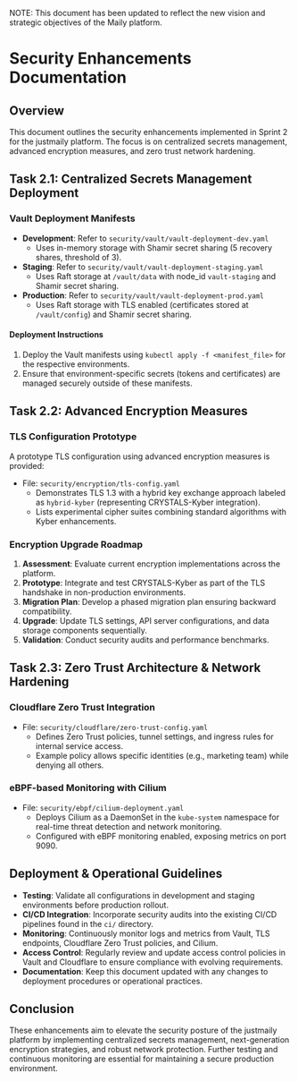 NOTE: This document has been updated to reflect the new vision and strategic objectives of the Maily platform.

# Security Enhancements Documentation

## Overview
This document outlines the security enhancements implemented in Sprint 2 for the justmaily platform. The focus is on centralized secrets management, advanced encryption measures, and zero trust network hardening.

## Task 2.1: Centralized Secrets Management Deployment

### Vault Deployment Manifests
- **Development**: Refer to `security/vault/vault-deployment-dev.yaml`
  - Uses in-memory storage with Shamir secret sharing (5 recovery shares, threshold of 3).
- **Staging**: Refer to `security/vault/vault-deployment-staging.yaml`
  - Uses Raft storage at `/vault/data` with node_id `vault-staging` and Shamir secret sharing.
- **Production**: Refer to `security/vault/vault-deployment-prod.yaml`
  - Uses Raft storage with TLS enabled (certificates stored at `/vault/config`) and Shamir secret sharing.

#### Deployment Instructions
1. Deploy the Vault manifests using `kubectl apply -f <manifest_file>` for the respective environments.
2. Ensure that environment-specific secrets (tokens and certificates) are managed securely outside of these manifests.

## Task 2.2: Advanced Encryption Measures

### TLS Configuration Prototype
A prototype TLS configuration using advanced encryption measures is provided:
- File: `security/encryption/tls-config.yaml`
  - Demonstrates TLS 1.3 with a hybrid key exchange approach labeled as `hybrid-kyber` (representing CRYSTALS-Kyber integration).
  - Lists experimental cipher suites combining standard algorithms with Kyber enhancements.

### Encryption Upgrade Roadmap
1. **Assessment**: Evaluate current encryption implementations across the platform.
2. **Prototype**: Integrate and test CRYSTALS-Kyber as part of the TLS handshake in non-production environments.
3. **Migration Plan**: Develop a phased migration plan ensuring backward compatibility.
4. **Upgrade**: Update TLS settings, API server configurations, and data storage components sequentially.
5. **Validation**: Conduct security audits and performance benchmarks.

## Task 2.3: Zero Trust Architecture & Network Hardening

### Cloudflare Zero Trust Integration
- File: `security/cloudflare/zero-trust-config.yaml`
  - Defines Zero Trust policies, tunnel settings, and ingress rules for internal service access.
  - Example policy allows specific identities (e.g., marketing team) while denying all others.

### eBPF-based Monitoring with Cilium
- File: `security/ebpf/cilium-deployment.yaml`
  - Deploys Cilium as a DaemonSet in the `kube-system` namespace for real-time threat detection and network monitoring.
  - Configured with eBPF monitoring enabled, exposing metrics on port 9090.

## Deployment & Operational Guidelines

- **Testing**: Validate all configurations in development and staging environments before production rollout.
- **CI/CD Integration**: Incorporate security audits into the existing CI/CD pipelines found in the `ci/` directory.
- **Monitoring**: Continuously monitor logs and metrics from Vault, TLS endpoints, Cloudflare Zero Trust policies, and Cilium.
- **Access Control**: Regularly review and update access control policies in Vault and Cloudflare to ensure compliance with evolving requirements.
- **Documentation**: Keep this document updated with any changes to deployment procedures or operational practices.

## Conclusion
These enhancements aim to elevate the security posture of the justmaily platform by implementing centralized secrets management, next-generation encryption strategies, and robust network protection. Further testing and continuous monitoring are essential for maintaining a secure production environment. 